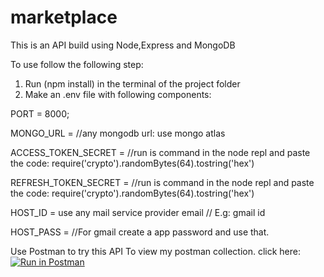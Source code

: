 # marketplace

This is an API build using Node,Express and MongoDB

To use follow the following step:

1. Run (npm install) in the terminal of the project folder
2. Make an .env file with following components:

PORT = 8000;

MONGO_URL = //any mongodb url: use mongo atlas

ACCESS_TOKEN_SECRET = //run is command in the node repl and paste the code: require('crypto').randomBytes(64).tostring('hex')

REFRESH_TOKEN_SECRET = //run is command in the node repl and paste the code: require('crypto').randomBytes(64).tostring('hex')

HOST_ID = use any mail service provider email // E.g: gmail id

HOST_PASS = //For gmail create a app password and use that.

Use Postman to try this API
To view my postman collection. click here: [![Run in Postman](https://run.pstmn.io/button.svg)](https://app.getpostman.com/run-collection/24921455-c56e89c4-853c-42b3-9a0c-be3fc22fa142?action=collection%2Ffork&collection-url=entityId%3D24921455-c56e89c4-853c-42b3-9a0c-be3fc22fa142%26entityType%3Dcollection%26workspaceId%3D974a369b-248f-4d75-8791-1eb1f8dde207)
